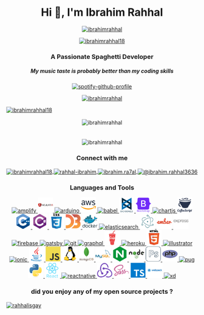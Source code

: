 <h1 align="center">Hi 👋, I'm Ibrahim Rahhal</h1>
<p align="center">
	<a target="_blank" rel="noopener noreferrer" href="https://camo.githubusercontent.com/51fa678c23975921a26ab980314e85279afb8a8c5033be6949d0c4ecf390ea4c/68747470733a2f2f6b6f6d617265762e636f6d2f67687076632f3f757365726e616d653d6962726168696d72616868616c266c6162656c3d50726f66696c65253230766965777326636f6c6f723d306537356236267374796c653d666c6174">
		<img src="https://camo.githubusercontent.com/51fa678c23975921a26ab980314e85279afb8a8c5033be6949d0c4ecf390ea4c/68747470733a2f2f6b6f6d617265762e636f6d2f67687076632f3f757365726e616d653d6962726168696d72616868616c266c6162656c3d50726f66696c65253230766965777326636f6c6f723d306537356236267374796c653d666c6174" alt="ibrahimrahhal" data-canonical-src="https://komarev.com/ghpvc/?username=ibrahimrahhal&amp;label=Profile%20views&amp;color=0e75b6&amp;style=flat" style="max-width:100%;">
		</a>
	</p>
	<p align="center">
		<a href="https://twitter.com/ibrahimrahhal18" rel="nofollow">
			<img src="https://camo.githubusercontent.com/92be4fc503a492763ba54b51eba331ecd0db8a40e3e41ec358c1716c74268f82/68747470733a2f2f696d672e736869656c64732e696f2f747769747465722f666f6c6c6f772f6962726168696d72616868616c31383f6c6f676f3d74776974746572267374796c653d666f722d7468652d6261646765" alt="ibrahimrahhal18" data-canonical-src="https://img.shields.io/twitter/follow/ibrahimrahhal18?logo=twitter&amp;style=for-the-badge" style="max-width:100%;">
			</a>
		</p>
		<h3 align="center">A Passionate Spaghetti Developer</h3>
		<h5 align="center">My music taste is probably better than my coding skills</h5>
		<p align="center">
			<a href="https://github.com/ibrahimrahhal">
				<img src="https://spotify-github-profile-ibrahimrahhal.vercel.app/api/view?uid=tciyuwjpcgy4jhf&amp;cover_image=true&amp;theme=default" alt="spotify-github-profile">
				</a>
			</p>
			<p align="center">
				<a href="https://github.com/ryo-ma/github-profile-trophy">
					<img src="https://github-profile-trophy.vercel.app/?username=ibrahimrahhal" alt="ibrahimrahhal" />
				</a>
			</p>
			<p align="left">
				<a href="https://twitter.com/ibrahimrahhal18" target="blank">
					<img src="https://img.shields.io/twitter/follow/ibrahimrahhal18?logo=twitter&style=for-the-badge" alt="ibrahimrahhal18" />
				</a>
			</p>
			<p align="center">
				<img align="center" src="https://github-readme-stats.vercel.app/api?username=ibrahimrahhal&show_icons=true&locale=en" alt="ibrahimrahhal" />
				<br/>
				<br/>
				<br/>
				<img align="center" src="https://github-readme-streak-stats.herokuapp.com/?user=ibrahimrahhal&" alt="ibrahimrahhal" />
			</p>
			<h3 align="center">Connect with me</h3>
			<p align="center">
				<a href="https://twitter.com/ibrahimrahhal18" target="blank">
					<img align="center" src="https://cdn.jsdelivr.net/npm/simple-icons@3.0.1/icons/twitter.svg" alt="ibrahimrahhal18" height="30" width="40" />
				</a>
				<a href="https://linkedin.com/in/rahhal-ibrahim" target="blank">
					<img align="center" src="https://cdn.jsdelivr.net/npm/simple-icons@3.0.1/icons/linkedin.svg" alt="rahhal-ibrahim" height="30" width="40" />
				</a>
				<a href="https://fb.com/ibrahim.ra7al" target="blank">
					<img align="center" src="https://cdn.jsdelivr.net/npm/simple-icons@3.0.1/icons/facebook.svg" alt="ibrahim.ra7al" height="30" width="40" />
				</a>
				<a href="https://medium.com/@ibrahim.rahhal3636" target="blank">
					<img align="center" src="https://cdn.jsdelivr.net/npm/simple-icons@3.0.1/icons/medium.svg" alt="@ibrahim.rahhal3636" height="30" width="40" />
				</a>
			</p>
			<h3 align="center">Languages and Tools</h3>
			<p align="center">
				<a href="https://aws.amazon.com/amplify/" target="_blank">
					<img src="https://docs.amplify.aws/assets/logo-dark.svg" alt="amplify" width="40" height="40"/>
				</a>
				<a href="https://angular.io" target="_blank">
					<img src="https://raw.githubusercontent.com/devicons/devicon/master/icons/angularjs/angularjs-original-wordmark.svg" alt="angularjs" width="40" height="40"/>
				</a>
				<a href="https://www.arduino.cc/" target="_blank">
					<img src="https://cdn.worldvectorlogo.com/logos/arduino-1.svg" alt="arduino" width="40" height="40"/>
				</a>
				<a href="https://aws.amazon.com" target="_blank">
					<img src="https://raw.githubusercontent.com/devicons/devicon/master/icons/amazonwebservices/amazonwebservices-original-wordmark.svg" alt="aws" width="40" height="40"/>
				</a>
				<a href="https://babeljs.io/" target="_blank">
					<img src="https://www.vectorlogo.zone/logos/babeljs/babeljs-icon.svg" alt="babel" width="40" height="40"/>
				</a>
				<a href="https://backbonejs.org" target="_blank">
					<img src="https://raw.githubusercontent.com/devicons/devicon/master/icons/backbonejs/backbonejs-original-wordmark.svg" alt="backbonejs" width="40" height="40"/>
				</a>
				<a href="https://getbootstrap.com" target="_blank">
					<img src="https://raw.githubusercontent.com/devicons/devicon/master/icons/bootstrap/bootstrap-plain-wordmark.svg" alt="bootstrap" width="40" height="40"/>
				</a>
				<a href="https://www.chartjs.org" target="_blank">
					<img src="https://www.chartjs.org/media/logo-title.svg" alt="chartjs" width="40" height="40"/>
				</a>
				<a href="https://offeescript.org" target="_blank">
					<img src="https://raw.githubusercontent.com/devicons/devicon/master/icons/coffeescript/coffeescript-original-wordmark.svg" alt="coffeescript" width="40" height="40"/>
				</a>
				<a href="https://www.w3schools.com/cpp/" target="_blank">
					<img src="https://raw.githubusercontent.com/devicons/devicon/master/icons/cplusplus/cplusplus-original.svg" alt="cplusplus" width="40" height="40"/>
				</a>
				<a href="https://www.w3schools.com/cs/" target="_blank">
					<img src="https://raw.githubusercontent.com/devicons/devicon/master/icons/csharp/csharp-original.svg" alt="csharp" width="40" height="40"/>
				</a>
				<a href="https://www.w3schools.com/css/" target="_blank">
					<img src="https://raw.githubusercontent.com/devicons/devicon/master/icons/css3/css3-original-wordmark.svg" alt="css3" width="40" height="40"/>
				</a>
				<a href="https://d3js.org/" target="_blank">
					<img src="https://raw.githubusercontent.com/devicons/devicon/master/icons/d3js/d3js-original.svg" alt="d3js" width="40" height="40"/>
				</a>
				<a href="https://www.docker.com/" target="_blank">
					<img src="https://raw.githubusercontent.com/devicons/devicon/master/icons/docker/docker-original-wordmark.svg" alt="docker" width="40" height="40"/>
				</a>
				<a href="https://www.elastic.co" target="_blank">
					<img src="https://www.vectorlogo.zone/logos/elastic/elastic-icon.svg" alt="elasticsearch" width="40" height="40"/>
				</a>
				<a href="https://www.electronjs.org" target="_blank">
					<img src="https://raw.githubusercontent.com/devicons/devicon/master/icons/electron/electron-original.svg" alt="electron" width="40" height="40"/>
				</a>
				<a href="https://emberjs.com/" target="_blank">
					<img src="https://raw.githubusercontent.com/devicons/devicon/master/icons/ember/ember-original-wordmark.svg" alt="ember" width="40" height="40"/>
				</a>
				<a href="https://expressjs.com" target="_blank">
					<img src="https://raw.githubusercontent.com/devicons/devicon/master/icons/express/express-original-wordmark.svg" alt="express" width="40" height="40"/>
				</a>
				<a href="https://firebase.google.com/" target="_blank">
					<img src="https://www.vectorlogo.zone/logos/firebase/firebase-icon.svg" alt="firebase" width="40" height="40"/>
				</a>
				<a href="https://www.gatsbyjs.com/" target="_blank">
					<img src="https://www.vectorlogo.zone/logos/gatsbyjs/gatsbyjs-icon.svg" alt="gatsby" width="40" height="40"/>
				</a>
				<a href="https://git-scm.com/" target="_blank">
					<img src="https://www.vectorlogo.zone/logos/git-scm/git-scm-icon.svg" alt="git" width="40" height="40"/>
				</a>
				<a href="https://graphql.org" target="_blank">
					<img src="https://www.vectorlogo.zone/logos/graphql/graphql-icon.svg" alt="graphql" width="40" height="40"/>
				</a>
				<a href="https://gulpjs.com" target="_blank">
					<img src="https://raw.githubusercontent.com/devicons/devicon/master/icons/gulp/gulp-plain.svg" alt="gulp" width="40" height="40"/>
				</a>
				<a href="https://heroku.com" target="_blank">
					<img src="https://www.vectorlogo.zone/logos/heroku/heroku-icon.svg" alt="heroku" width="40" height="40"/>
				</a>
				<a href="https://www.w3.org/html/" target="_blank">
					<img src="https://raw.githubusercontent.com/devicons/devicon/master/icons/html5/html5-original-wordmark.svg" alt="html5" width="40" height="40"/>
				</a>
				<a href="https://www.adobe.com/in/products/illustrator.html" target="_blank">
					<img src="https://www.vectorlogo.zone/logos/adobe_illustrator/adobe_illustrator-icon.svg" alt="illustrator" width="40" height="40"/>
				</a>
				<a href="https://ionicframework.com" target="_blank">
					<img src="https://upload.wikimedia.org/wikipedia/commons/d/d1/Ionic_Logo.svg" alt="ionic" width="40" height="40"/>
				</a>
				<a href="https://www.java.com" target="_blank">
					<img src="https://raw.githubusercontent.com/devicons/devicon/master/icons/java/java-original.svg" alt="java" width="40" height="40"/>
				</a>
				<a href="https://developer.mozilla.org/en-US/docs/Web/JavaScript" target="_blank">
					<img src="https://raw.githubusercontent.com/devicons/devicon/master/icons/javascript/javascript-original.svg" alt="javascript" width="40" height="40"/>
				</a>
				<a href="https://www.linux.org/" target="_blank">
					<img src="https://raw.githubusercontent.com/devicons/devicon/master/icons/linux/linux-original.svg" alt="linux" width="40" height="40"/>
				</a>
				<a href="https://www.mongodb.com/" target="_blank">
					<img src="https://raw.githubusercontent.com/devicons/devicon/master/icons/mongodb/mongodb-original-wordmark.svg" alt="mongodb" width="40" height="40"/>
				</a>
				<a href="https://www.mysql.com/" target="_blank">
					<img src="https://raw.githubusercontent.com/devicons/devicon/master/icons/mysql/mysql-original-wordmark.svg" alt="mysql" width="40" height="40"/>
				</a>
				<a href="https://www.nginx.com" target="_blank">
					<img src="https://raw.githubusercontent.com/devicons/devicon/master/icons/nginx/nginx-original.svg" alt="nginx" width="40" height="40"/>
				</a>
				<a href="https://nodejs.org" target="_blank">
					<img src="https://raw.githubusercontent.com/devicons/devicon/master/icons/nodejs/nodejs-original-wordmark.svg" alt="nodejs" width="40" height="40"/>
				</a>
				<a href="https://www.photoshop.com/en" target="_blank">
					<img src="https://raw.githubusercontent.com/devicons/devicon/master/icons/photoshop/photoshop-line.svg" alt="photoshop" width="40" height="40"/>
				</a>
				<a href="https://www.php.net" target="_blank">
					<img src="https://raw.githubusercontent.com/devicons/devicon/master/icons/php/php-original.svg" alt="php" width="40" height="40"/>
				</a>
				<a href="https://pugjs.org" target="_blank">
					<img src="https://cdn.worldvectorlogo.com/logos/pug.svg" alt="pug" width="40" height="40"/>
				</a>
				<a href="https://www.python.org" target="_blank">
					<img src="https://raw.githubusercontent.com/devicons/devicon/master/icons/python/python-original.svg" alt="python" width="40" height="40"/>
				</a>
				<a href="https://reactjs.org/" target="_blank">
					<img src="https://raw.githubusercontent.com/devicons/devicon/master/icons/react/react-original-wordmark.svg" alt="react" width="40" height="40"/>
				</a>
				<a href="https://reactnative.dev/" target="_blank">
					<img src="https://reactnative.dev/img/header_logo.svg" alt="reactnative" width="40" height="40"/>
				</a>
				<a href="https://redux.js.org" target="_blank">
					<img src="https://raw.githubusercontent.com/devicons/devicon/master/icons/redux/redux-original.svg" alt="redux" width="40" height="40"/>
				</a>
				<a href="https://sass-lang.com" target="_blank">
					<img src="https://raw.githubusercontent.com/devicons/devicon/master/icons/sass/sass-original.svg" alt="sass" width="40" height="40"/>
				</a>
				<a href="https://www.typescriptlang.org/" target="_blank">
					<img src="https://raw.githubusercontent.com/devicons/devicon/master/icons/typescript/typescript-original.svg" alt="typescript" width="40" height="40"/>
				</a>
				<a href="https://webpack.js.org" target="_blank">
					<img src="https://raw.githubusercontent.com/devicons/devicon/d00d0969292a6569d45b06d3f350f463a0107b0d/icons/webpack/webpack-original-wordmark.svg" alt="webpack" width="40" height="40"/>
				</a>
				<a href="https://www.adobe.com/products/xd.html" target="_blank">
					<img src="https://cdn.worldvectorlogo.com/logos/adobe-xd.svg" alt="xd" width="40" height="40"/>
				</a>
			</p>
			<h3 align="center">did you enjoy any of my open source projects ?</h3>
			<p>
				<a href="https://www.buymeacoffee.com/rahhalisgay">
					<img align="center" src="https://cdn.buymeacoffee.com/buttons/v2/default-yellow.png" height="50" width="210" alt="rahhalisgay" />
				</a>
			</p>
			<br/>
			<br/>
			<br/>
			<br/>
			<br/>



